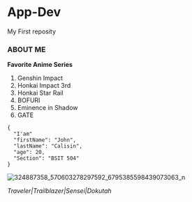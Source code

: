 # App-Dev
My First reposity
### ABOUT ME
**Favorite Anime Series**
1. Genshin Impact 
2. Honkai Impact 3rd
3. Honkai Star Rail
4. BOFURI
5. Eminence in Shadow
6. GATE
```
{
  "I'am"
  "firstName": "John",
  "lastName": "Calisin",
  "age": 20,
  "Section": "BSIT 504"
}
```

![324887358_570603278297592_6795385598439073063_n](https://github.com/JVMCalisin/App-Dev/assets/153254935/31cde0b8-e8d5-42de-9874-920fc6ddceb1)

*Traveler|Trailblazer|Sensei|Dokutah*
